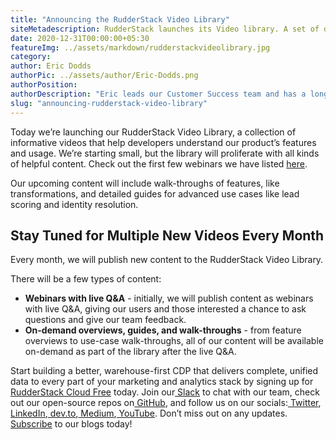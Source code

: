 ```yaml
---
title: "Announcing the RudderStack Video Library"
siteMetadescription: RudderStack launches its Video library. A set of detailed informative videos that will help developers to gain knowledge about the features of the product.
date: 2020-12-31T00:00:00+05:30
featureImg: ../assets/markdown/rudderstackvideolibrary.jpg
category: 
author: Eric Dodds
authorPic: ../assets/author/Eric-Dodds.png
authorPosition: 
authorDescription: "Eric leads our Customer Success team and has a long history of helping companies architect customer data stacks and use their data to grow."
slug: "announcing-rudderstack-video-library"
---
```


Today we’re launching our RudderStack Video Library, a collection of informative videos that help developers understand our product’s features and usage. We’re starting small, but the library will proliferate with all kinds of helpful content. Check out the first few webinars we have listed [here](https://resources.rudderstack.com/video-library). 

Our upcoming content will include walk-throughs of features, like transformations, and detailed guides for advanced use cases like lead scoring and identity resolution. 


## Stay Tuned for Multiple New Videos Every Month

Every month, we will publish new content to the RudderStack Video Library. 

There will be a few types of content: 



*   **Webinars with live Q&A** - initially, we will publish content as webinars with live Q&A, giving our users and those interested a chance to ask questions and give our team feedback. 
*   **On-demand overviews, guides, and walk-throughs** - from feature overviews to use-case walk-throughs, all of our content will be available on-demand as part of the library after the live Q&A. 

Start building a better, warehouse-first CDP that delivers complete, unified data to every part of your marketing and analytics stack by signing up for[ RudderStack Cloud Free](https://app.rudderlabs.com/signup?type=freetrial) today. Join our[ Slack](https://resources.rudderstack.com/join-rudderstack-slack) to chat with our team, check out our open-source repos on[ GitHub](https://github.com/rudderlabs), and follow us on our socials:[ Twitter](https://twitter.com/RudderStack),[ LinkedIn](https://www.linkedin.com/company/rudderlabs/),[ dev.to](https://dev.to/rudderstack),[ Medium](https://rudderstack.medium.com/),[ YouTube](https://www.youtube.com/channel/UCgV-B77bV_-LOmKYHw8jvBw). Don’t miss out on any updates. [Subscribe](https://rudderstack.com/blog/) to our blogs today!
